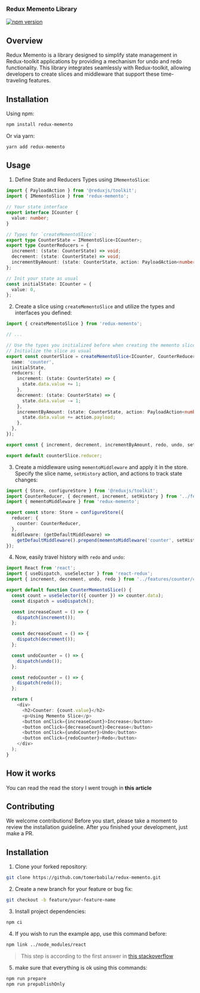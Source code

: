 ### Redux Memento Library

[![npm version](https://badge.fury.io/js/redux-memento.svg)](https://badge.fury.io/js/redux-memento)

## Overview

Redux Memento is a library designed to simplify state management in Redux-toolkit applications by providing a mechanism for undo and redo functionality. This library integrates seamlessly with Redux-toolkit, allowing developers to create slices and middleware that support these time-traveling features.

## Installation

Using npm:

```bash
npm install redux-memento
```

Or via yarn:

```bash
yarn add redux-memento
```

## Usage

1. Define State and Reducers Types using `IMementoSlice`:

```typescript
import { PayloadAction } from '@reduxjs/toolkit';
import { IMementoSlice } from 'redux-memento';

// Your state interface
export interface ICounter {
  value: number;
}

// Types for `createMementoSlice`:
export type CounterState = IMementoSlice<ICounter>;
export type CounterReducers = {
  increment: (state: CounterState) => void;
  decrement: (state: CounterState) => void;
  incrementByAmount: (state: CounterState, action: PayloadAction<number>) => void;
};

// Init your state as usual
const initialState: ICounter = {
  value: 0,
};
```

2. Create a slice using `createMementoSlice` and utilize the types and interfaces you defined:

```typescript
import { createMementoSlice } from 'redux-memento';

// ...

// Use the types you initialized before when creating the memento slice
// Initialize the slice as usual
export const counterSlice = createMementoSlice<ICounter, CounterReducers>({
  name: 'counter',
  initialState,
  reducers: {
    increment: (state: CounterState) => {
      state.data.value += 1;
    },
    decrement: (state: CounterState) => {
      state.data.value -= 1;
    },
    incrementByAmount: (state: CounterState, action: PayloadAction<number>) => {
      state.data.value += action.payload;
    },
  },
});

export const { increment, decrement, incrementByAmount, redo, undo, setHistory } = counterSlice.actions;

export default counterSlice.reducer;
```

3. Create a middleware using `mementoMiddleware` and apply it in the store. Specify the slice name, `setHistory` action, and actions to track state changes:

```typescript
import { Store, configureStore } from '@reduxjs/toolkit';
import CounterReducer, { decrement, increment, setHistory } from '../features/counter/counterSlice';
import { mementoMiddleware } from 'redux-memento';

export const store: Store = configureStore({
  reducer: {
    counter: CounterReducer,
  },
  middleware: (getDefaultMiddleware) =>
    getDefaultMiddleware().prepend(mementoMiddleware('counter', setHistory, [increment, decrement]).middleware),
});
```

4. Now, easily travel history with `redo` and `undo`:

```typescript
import React from 'react';
import { useDispatch, useSelector } from 'react-redux';
import { increment, decrement, undo, redo } from '../features/counter/counterSlice';

export default function CounterMementoSlice() {
  const count = useSelector(({ counter }) => counter.data);
  const dispatch = useDispatch();

  const increaseCount = () => {
    dispatch(increment());
  };

  const decreaseCount = () => {
    dispatch(decrement());
  };

  const undoCounter = () => {
    dispatch(undo());
  };

  const redoCounter = () => {
    dispatch(redo());
  };

  return (
    <div>
      <h2>Counter: {count.value}</h2>
      <p>Using Memento Slice</p>
      <button onClick={increaseCount}>Increase</button>
      <button onClick={decreaseCount}>Decrease</button>
      <button onClick={undoCounter}>Undo</button>
      <button onClick={redoCounter}>Redo</button>
    </div>
  );
}
```

## How it works

You can read the read the story I went trough in **this article**

## Contributing

We welcome contributions!
Before you start, please take a moment to review the installation guideline.
After you finished your development, just make a PR.

## Installation

1. Clone your forked repository:

```bash
git clone https://github.com/tomerbabila/redux-memento.git
```

2. Create a new branch for your feature or bug fix:

```bash
git checkout -b feature/your-feature-name
```

3. Install project dependencies:

```bash
npm ci
```

4. If you wish to run the example app, use this command before:

```bash
npm link ../node_modules/react
```

> This step is according to the first answer in [this stackoverflow](https://stackoverflow.com/questions/56663785/invalid-hook-call-hooks-can-only-be-called-inside-of-the-body-of-a-function-com)

5. make sure that everything is ok using this commands:

```bash
npm run prepare
npm run prepublishOnly
```
